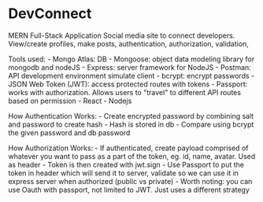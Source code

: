 # DevConnect
MERN Full-Stack Application
Social media site to connect developers. View/create profiles, make posts, authentication, authorization, validation, 

Tools used:
    - Mongo Atlas: DB
    - Mongoose: object data modeling library for mongodb and nodeJS
    - Express: server framework for NodeJS
    - Postman: API development environment simulate client 
    - bcrypt: encrypt passwords 
    - JSON Web Token (JWT): access protected routes with tokens
    - Passport: works with authorization. Allows users to "travel" to different API routes based on permission
    - React
    - Nodejs

How Authentication Works:
    - Create encrypted password by combining salt and password to create hash
    - Hash is stored in db
    - Compare using bcrypt the given password and db password

How Authorization Works:
    - If authenticated, create payload comprised of whatever you want to pass as a part of the token, eg. id, name, avatar. Used as header
    - Token is then created with jwt.sign
    - Use Passport to put the token in header which will send it to server, validate so we can use it in express server when authorized (public vs private)
    - Worth noting: you can use Oauth with passport, not limited to JWT. Just uses a different strategy